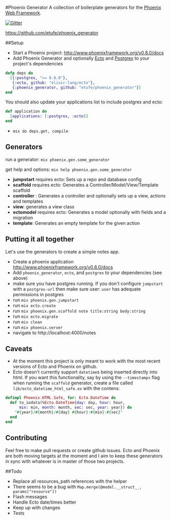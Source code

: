 #Phoenix Generator
A collection of boilerplate generators for the [Phoenix Web Framework](https://github.com/phoenixframework/phoenix).

[![Gitter](https://badges.gitter.im/Join%20Chat.svg)](https://gitter.im/etufe/phoenix_generator?utm_source=badge&utm_medium=badge&utm_campaign=pr-badge&utm_content=badge)

https://github.com/etufe/phoenix_generator

##Setup
 - Start a Phoenix project: http://www.phoenixframework.org/v0.8.0/docs
 - Add Phoenix Generator and optionally [Ecto](https://github.com/elixir-lang/ecto) and [Postgrex](https://github.com/ericmj/postgrex) to your project's dependencies

```elixir
defp deps do
  [{:postgrex, ">= 0.0.0"},
   {:ecto, github: "elixir-lang/ecto"},
   {:phoenix_generator, github: "etufe/phoenix_generator"}]
end
```

You should also update your applications list to include postgrex and ecto:

```elixir
def application do
  [applications: [:postgrex, :ecto]]
end
```
 - `mix do deps.get, compile`

## Generators
run a generator: `mix phoenix.gen.some_generator`

get help and options: `mix help phoenix.gen.some_generator`

 - **jumpstart** requires ecto: Sets up a repo and database config
 - **scaffold** requires ecto: Generates a Controller/Model/View/Template scaffold
 - **controller** : Generates a controller and optionally sets up a view, actions and templates
 - **view**: generates a view class
 - **ectomodel** requires ecto: Generates a model optionally with fields and a migration
 - **template**: Generates an empty template for the given action

## Putting it all together
Let's use the generators to create a simple notes app.

 - Create a phoenix application http://www.phoenixframework.org/v0.8.0/docs
 - Add `phoenix_generator`, `ecto`, and `postgrex` to your dependencies (see above)
 - make sure you have postgres running. If you don't configure `jumpstart` with a `postgres-url` then make sure user: `user` has adequate permissions in postgres
 - run `mix phoenix.gen.jumpstart`
 - run `mix ecto.create`
 - run `mix phoenix.gen.scaffold note title:string body:string`
 - run `mix ecto.migrate`
 - run `mix clean`
 - run `mix phoenix.server`
 - navigate to http://localhost:4000/notes

## Caveats
 - At the moment this project is only meant to work with the most recent versions of Ecto and Phoenix on github.
 - Ecto doesn't currently support `datetime`s being inserted directly into html. If you want this functionality, say by using the `--timestamps` flag when running the `scaffold` generator, create a file called `lib/ecto_datetime_html_safe.ex` with the contens:
```elixir
defimpl Phoenix.HTML.Safe, for: Ecto.DateTime do
  def to_iodata(%Ecto.DateTime{day: day, hour: hour,
      min: min, month: month, sec: sec, year: year}) do
    "#{year}/#{month}/#{day} #{hour}:#{min}:#{sec}"
  end
end

```

## Contributing
Feel free to make pull requests or create github issues. Ecto and Phoenix are both moving targets at the moment and I aim to keep these generators in sync with whatever is in master of those two projects.

##Todo
  - Replace all resources_path references with the helper
  - There seems to be a bug with `Map.merge(@model.__struct__, params["resource"])`
  - Flash messages
  - Handle Ecto date/times better
  - Keep up with changes
  - Tests
